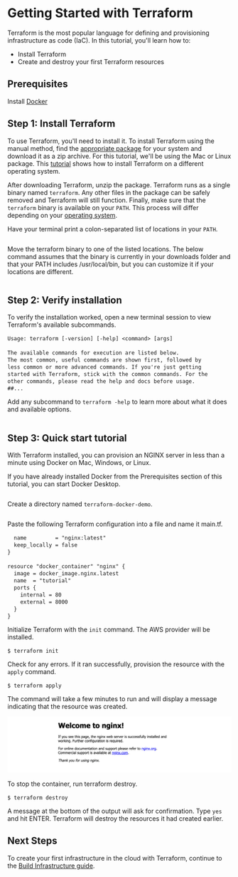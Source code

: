 # Getting Started with Terraform

Terraform is the most popular language for defining and provisioning infrastructure as code (IaC). In this tutorial, you'll learn how to:

* Install Terraform
* Create and destroy your first Terraform resources

## Prerequisites

Install [Docker](https://www.docker.com/products/docker-desktop)

## Step 1: Install Terraform

To use Terraform, you'll need to install it. To install Terraform using the manual method, find the [appropriate package](https://www.terraform.io/downloads.html) for your system and download it as a zip archive. For this tutorial, we'll be using the Mac or Linux package. This [tutorial](https://learn.hashicorp.com/terraform/getting-started/install) shows how to install Terraform on a different operating system.

After downloading Terraform, unzip the package. Terraform runs as a single binary named `terraform`. Any other files in the package can be safely removed and Terraform will still function. Finally, make sure that the `terraform` binary is available on your `PATH`. This process will differ depending on your [operating system](https://learn.hashicorp.com/terraform/getting-started/install).

Have your terminal print a colon-separated list of locations in your `PATH`.

```$ echo $PATH
```
Move the terraform binary to one of the listed locations. The below command assumes that the binary is currently in your downloads folder and that your PATH includes /usr/local/bin, but you can customize it if your locations are different.

```$ mv ~/Downloads/terraform /usr/local/bin/terraform
```

## Step 2: Verify installation

To verify the installation worked, open a new terminal session to view Terraform's available subcommands.

```$ terraform -help
Usage: terraform [-version] [-help] <command> [args]

The available commands for execution are listed below.
The most common, useful commands are shown first, followed by
less common or more advanced commands. If you're just getting
started with Terraform, stick with the common commands. For the
other commands, please read the help and docs before usage.
##...
```
Add any subcommand to `terraform -help` to learn more about what it does and available options.

```terraform -help plan
```

## Step 3: Quick start tutorial

With Terraform installed, you can provision an NGINX server in less than a minute using Docker on Mac, Windows, or Linux.

If you have already installed Docker from the Prerequisites section of this tutorial, you can start Docker Desktop.

```$ open -a Docker
```

Create a directory named `terraform-docker-demo`.

```$ mkdir terraform-docker-demo && cd $_
```

Paste the following Terraform configuration into a file and name it main.tf.

```resource "docker_image" "nginx" {
  name         = "nginx:latest"
  keep_locally = false
}

resource "docker_container" "nginx" {
  image = docker_image.nginx.latest
  name  = "tutorial"
  ports {
    internal = 80
    external = 8000
  }
}
```

Initialize Terraform with the `init` command. The AWS provider will be installed.

```shell
$ terraform init
```

Check for any errors. If it ran successfully, provision the resource with the `apply` command.

```shell
$ terraform apply
```

The command will take a few minutes to run and will display a message indicating that the resource was created.

![resource created](images/terraform-docker-nginx.png)

To stop the container, run terraform destroy.

```shell
$ terraform destroy
```

A message at the bottom of the output will ask for confirmation. Type `yes` and hit ENTER. Terraform will destroy the resources it had created earlier.

## Next Steps

To create your first infrastructure in the cloud with Terraform, continue to the [Build Infrastructure guide](https://learn.hashicorp.com/terraform/getting-started/build).
